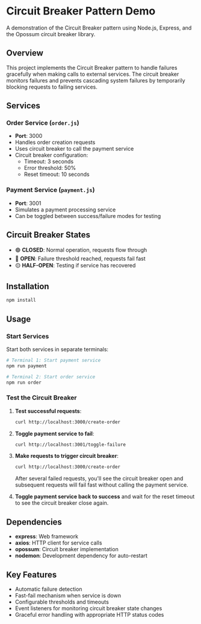 # Circuit Breaker Pattern Demo

A demonstration of the Circuit Breaker pattern using Node.js, Express, and the Opossum circuit breaker library.

## Overview

This project implements the Circuit Breaker pattern to handle failures gracefully when making calls to external services. The circuit breaker monitors failures and prevents cascading system failures by temporarily blocking requests to failing services.

## Services

### Order Service (`order.js`)
- **Port**: 3000
- Handles order creation requests
- Uses circuit breaker to call the payment service
- Circuit breaker configuration:
  - Timeout: 3 seconds
  - Error threshold: 50%
  - Reset timeout: 10 seconds

### Payment Service (`payment.js`)
- **Port**: 3001
- Simulates a payment processing service
- Can be toggled between success/failure modes for testing

## Circuit Breaker States

- 🟢 **CLOSED**: Normal operation, requests flow through
- 🔴 **OPEN**: Failure threshold reached, requests fail fast
- 🟡 **HALF-OPEN**: Testing if service has recovered

## Installation

```bash
npm install
```

## Usage

### Start Services

Start both services in separate terminals:

```bash
# Terminal 1: Start payment service
npm run payment

# Terminal 2: Start order service
npm run order
```

### Test the Circuit Breaker

1. **Test successful requests**:
   ```bash
   curl http://localhost:3000/create-order
   ```

2. **Toggle payment service to fail**:
   ```bash
   curl http://localhost:3001/toggle-failure
   ```

3. **Make requests to trigger circuit breaker**:
   ```bash
   curl http://localhost:3000/create-order
   ```

   After several failed requests, you'll see the circuit breaker open and subsequent requests will fail fast without calling the payment service.

4. **Toggle payment service back to success** and wait for the reset timeout to see the circuit breaker close again.

## Dependencies

- **express**: Web framework
- **axios**: HTTP client for service calls
- **opossum**: Circuit breaker implementation
- **nodemon**: Development dependency for auto-restart

## Key Features

- Automatic failure detection
- Fast-fail mechanism when service is down
- Configurable thresholds and timeouts
- Event listeners for monitoring circuit breaker state changes
- Graceful error handling with appropriate HTTP status codes